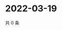 # 2022-03-19

共 0 条

<!-- BEGIN WEIBO -->
<!-- 最后更新时间 Sat Mar 19 2022 00:17:31 GMT+0800 (China Standard Time) -->

<!-- END WEIBO -->
